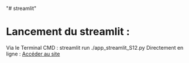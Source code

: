 "# streamlit" 

# Lancement du streamlit : 

Via le Terminal CMD : streamlit run ./app_streamlit_S12.py
Directement en ligne : [Accéder au site](https://app-anyznrw7ixbnqxrs7gnyni.streamlit.app/)